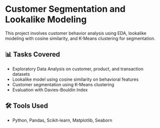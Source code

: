 # Customer Segmentation and Lookalike Modeling

This project involves customer behavior analysis using EDA, lookalike modeling with cosine similarity, and K-Means clustering for segmentation.

## 📊 Tasks Covered
- Exploratory Data Analysis on customer, product, and transaction datasets
- Lookalike model using cosine similarity on behavioral features
- Customer segmentation using K-Means clustering
- Evaluation with Davies-Bouldin Index

## 🛠️ Tools Used
- Python, Pandas, Scikit-learn, Matplotlib, Seaborn
